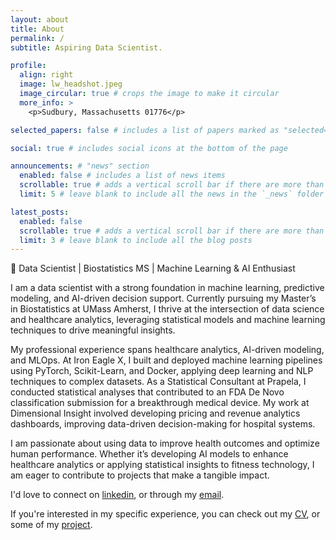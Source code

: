 ```yaml
---
layout: about
title: About
permalink: /
subtitle: Aspiring Data Scientist. 

profile:
  align: right
  image: lw_headshot.jpeg
  image_circular: true # crops the image to make it circular
  more_info: >
    <p>Sudbury, Massachusetts 01776</p>

selected_papers: false # includes a list of papers marked as "selected={true}"

social: true # includes social icons at the bottom of the page

announcements: # "news" section
  enabled: false # includes a list of news items
  scrollable: true # adds a vertical scroll bar if there are more than 3 news items
  limit: 5 # leave blank to include all the news in the `_news` folder

latest_posts:
  enabled: false
  scrollable: true # adds a vertical scroll bar if there are more than 3 new posts items
  limit: 3 # leave blank to include all the blog posts
---
```


🔬 Data Scientist | Biostatistics MS | Machine Learning & AI Enthusiast

I am a data scientist with a strong foundation in machine learning, predictive modeling, and AI-driven decision support. Currently pursuing my Master’s in Biostatistics at UMass Amherst, I thrive at the intersection of data science and healthcare analytics, leveraging statistical models and machine learning techniques to drive meaningful insights.

My professional experience spans healthcare analytics, AI-driven modeling, and MLOps. At Iron Eagle X, I built and deployed machine learning pipelines using PyTorch, Scikit-Learn, and Docker, applying deep learning and NLP techniques to complex datasets. As a Statistical Consultant at Prapela, I conducted statistical analyses that contributed to an FDA De Novo classification submission for a breakthrough medical device. My work at Dimensional Insight involved developing pricing and revenue analytics dashboards, improving data-driven decision-making for hospital systems.

I am passionate about using data to improve health outcomes and optimize human performance. Whether it’s developing AI models to enhance healthcare analytics or applying statistical insights to fitness technology, I am eager to contribute to projects that make a tangible impact.

I'd love to connect on [linkedin](https://www.linkedin.com/in/luke-wilsen-938970234/), or through my [email](mailto::lukewilsen45@gmail.com).

If you're interested in my specific experience, you can check out my [CV](https://lwilsen.github.io/cv/), or some of my [project](https://lwilsen.github.io/projects/).